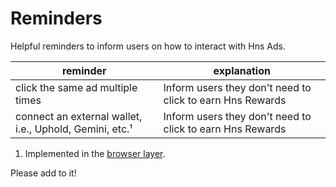 # Reminders

Helpful reminders to inform users on how to interact with Hns Ads.

| reminder  | explanation  |
|---|---|
| click the same ad multiple times  | Inform users they don't need to click to earn Hns Rewards  |
| connect an external wallet, i.e., Uphold, Gemini, etc.¹  | Inform users they don't need to click to earn Hns Rewards  |

1. Implemented in the [browser layer](../../../../browser).

Please add to it!
